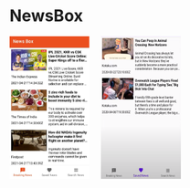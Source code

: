 # NewsBox
<img src = "https://github.com/Brutevision/News_Box/blob/master/app/main.jpeg" height="250" width="140"/>&nbsp;&nbsp;&nbsp;&nbsp;&nbsp;<img src = "https://github.com/Brutevision/News_Box/blob/master/app/saved.PNG" height="250" width="140"/> 

